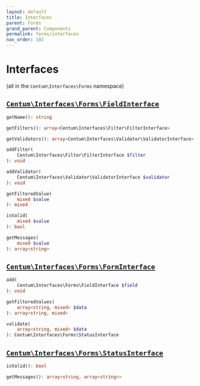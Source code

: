 ```yaml
---
layout: default
title: Interfaces
parent: Forms
grand_parent: Components
permalink: forms/interfaces
nav_order: 102
---
```




# Interfaces

(all in the `Centum\Interfaces\Forms` namespace)



## [`Centum\Interfaces\Forms\FieldInterface`](https://github.com/SidRoberts/centum/blob/development/src/Interfaces/Forms/FieldInterface.php)

```php
getName(): string
```

```php
getFilters(): array<Centum\Interfaces\Filter\FilterInterface>
```

```php
getValidators(): array<Centum\Interfaces\Validator\ValidatorInterface>
```

```php
addFilter(
    Centum\Interfaces\Filter\FilterInterface $filter
): void
```

```php
addValidator(
    Centum\Interfaces\Validator\ValidatorInterface $validator
): void
```

```php
getFilteredValue(
    mixed $value
): mixed
```

```php
isValid(
    mixed $value
): bool
```

```php
getMessages(
    mixed $value
): array<string>
```



## [`Centum\Interfaces\Forms\FormInterface`](https://github.com/SidRoberts/centum/blob/development/src/Interfaces/Forms/FormInterface.php)

```php
add(
    Centum\Interfaces\Forms\FieldInterface $field
): void
```

```php
getFilteredValues(
    array<string, mixed> $data
): array<string, mixed>
```

```php
validate(
    array<string, mixed> $data
): Centum\Interfaces\Forms\StatusInterface
```



## [`Centum\Interfaces\Forms\StatusInterface`](https://github.com/SidRoberts/centum/blob/development/src/Interfaces/Forms/StatusInterface.php)

```php
isValid(): bool
```

```php
getMessages(): array<string, array<string>>
```
